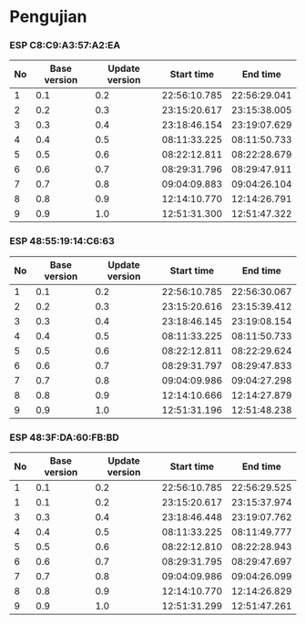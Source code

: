 # **Pengujian**


### ESP C8:C9:A3:57:A2:EA

| No | Base version | Update version | Start time | End time |
| --- | --- | --- | --- | --- |
| 1 | 0.1 | 0.2 | 22:56:10.785 | 22:56:29.041 |
| 2 | 0.2 | 0.3 | 23:15:20.617 | 23:15:38.005 |
| 3 | 0.3 | 0.4 | 23:18:46.154 | 23:19:07.629 |
| 4 | 0.4 | 0.5 | 08:11:33.225 | 08:11:50.733 |
| 5 | 0.5 | 0.6 | 08:22:12.811 | 08:22:28.679 |
| 6 | 0.6 | 0.7 | 08:29:31.796 | 08:29:47.911 |
| 7 | 0.7 | 0.8 | 09:04:09.883 | 09:04:26.104 |
| 8 | 0.8 | 0.9 | 12:14:10.770 | 12:14:26.791 |
| 9 | 0.9 | 1.0 | 12:51:31.300 | 12:51:47.322 |


### ESP 48:55:19:14:C6:63

| No | Base version | Update version | Start time | End time |
| --- | --- | --- | --- | --- |
| 1 | 0.1 | 0.2 | 22:56:10.785 | 22:56:30.067 |
| 2 | 0.2 | 0.3 | 23:15:20.616 | 23:15:39.412 |
| 3 | 0.3 | 0.4 | 23:18:46.145 | 23:19:08.154 |
| 4 | 0.4 | 0.5 | 08:11:33.225 | 08:11:50.733 |
| 5 | 0.5 | 0.6 | 08:22:12.811 | 08:22:29.624 |
| 6 | 0.6 | 0.7 | 08:29:31.797 | 08:29:47.833 |
| 7 | 0.7 | 0.8 | 09:04:09.986 | 09:04:27.298 |
| 8 | 0.8 | 0.9 | 12:14:10.666 | 12:14:27.879 |
| 9 | 0.9 | 1.0 | 12:51:31.196 | 12:51:48.238 |


### ESP 48:3F:DA:60:FB:BD

| No | Base version | Update version | Start time | End time |
| --- | --- | --- | --- | --- |
| 1 | 0.1 | 0.2 | 22:56:10.785 | 22:56:29.525 |
| 1 | 0.1 | 0.2 | 23:15:20.617 | 23:15:37.974 |
| 3 | 0.3 | 0.4 | 23:18:46.448 | 23:19:07.762 |
| 4 | 0.4 | 0.5 | 08:11:33.225 | 08:11:49.777 |
| 5 | 0.5 | 0.6 | 08:22:12.810 | 08:22:28.943 |
| 6 | 0.6 | 0.7 | 08:29:31.795 | 08:29:47.697 |
| 7 | 0.7 | 0.8 | 09:04:09.986 | 09:04:26.099 |
| 8 | 0.8 | 0.9 | 12:14:10.770 | 12:14:26.829 |
| 9 | 0.9 | 1.0 | 12:51:31.299 | 12:51:47.261 |